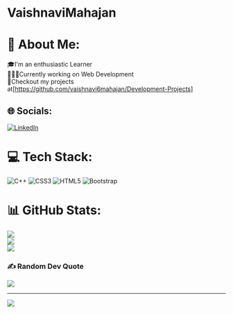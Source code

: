 # VaishnaviMahajan
# 💫 About Me:
🎓I'm an enthusiastic Learner<br>👩🏻‍🎓Currently working on Web Development<br>👀Checkout my projects at[https://github.com/vaishnavi6mahajan/Development-Projects]


## 🌐 Socials:
[![LinkedIn](https://img.shields.io/badge/LinkedIn-%230077B5.svg?logo=linkedin&logoColor=white)](https://linkedin.com/in/VaishnaviK.Mahajan) 

# 💻 Tech Stack:
![C++](https://img.shields.io/badge/c++-%2300599C.svg?style=for-the-badge&logo=c%2B%2B&logoColor=white) ![CSS3](https://img.shields.io/badge/css3-%231572B6.svg?style=for-the-badge&logo=css3&logoColor=white) ![HTML5](https://img.shields.io/badge/html5-%23E34F26.svg?style=for-the-badge&logo=html5&logoColor=white) ![Bootstrap](https://img.shields.io/badge/bootstrap-%23563D7C.svg?style=for-the-badge&logo=bootstrap&logoColor=white)
# 📊 GitHub Stats:
![](https://github-readme-stats.vercel.app/api?username=vaishnavi6mahajan&theme=synthwave&hide_border=true&include_all_commits=false&count_private=false)<br/>
![](https://github-readme-streak-stats.herokuapp.com/?user=vaishnavi6mahajan&theme=synthwave&hide_border=true)<br/>
![](https://github-readme-stats.vercel.app/api/top-langs/?username=vaishnavi6mahajan&theme=synthwave&hide_border=true&include_all_commits=false&count_private=false&layout=compact)

### ✍️ Random Dev Quote
![](https://quotes-github-readme.vercel.app/api?type=horizontal&theme=radical)

---
[![](https://visitcount.itsvg.in/api?id=vaishnavi6mahajan&icon=0&color=0)](https://visitcount.itsvg.in)


